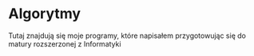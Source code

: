 # Algorytmy
Tutaj znajdują się moje programy, które napisałem przygotowując się do matury rozszerzonej z Informatyki
